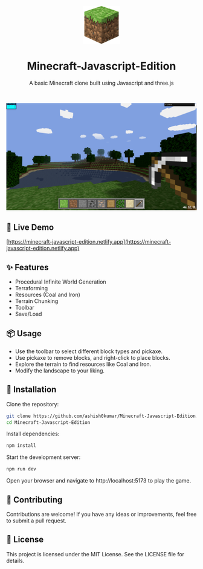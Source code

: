 <p align="center">
  <img width="100px" src="/public/logo.webp" />
</p>

<h1 align="center">Minecraft-Javascript-Edition</h1>
<p align="center">A basic Minecraft clone built using Javascript and three.js</p>

<br/>

![screenshot](/screenshots/1.png)

## 🚀 Live Demo
[https://minecraft-javascript-edition.netlify.app](https://minecraft-javascript-edition.netlify.app)

## ✨ Features
- Procedural Infinite World Generation
- Terraforming
- Resources (Coal and Iron)
- Terrain Chunking
- Toolbar
- Save/Load

## 📦 Usage
- Use the toolbar to select different block types and pickaxe.
- Use pickaxe to remove blocks, and right-click to place blocks.
- Explore the terrain to find resources like Coal and Iron.
- Modify the landscape to your liking.

## 📩 Installation

Clone the repository:

```bash
git clone https://github.com/ashish0kumar/Minecraft-Javascript-Edition.git
cd Minecraft-Javascript-Edition
```

Install dependencies:

```bash
npm install
```

Start the development server:

```bash
npm run dev
```

Open your browser and navigate to http://localhost:5173 to play the game.

## 🤝 Contributing
Contributions are welcome! If you have any ideas or improvements, feel free to submit a pull request.

## 📜 License
This project is licensed under the MIT License. See the LICENSE file for details.
